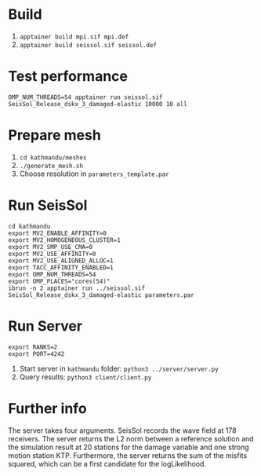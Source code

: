 # Build
1. `apptainer build mpi.sif mpi.def`
2. `apptainer build seissol.sif seissol.def`

# Test performance
`OMP_NUM_THREADS=54 apptainer run seissol.sif SeisSol_Release_dskx_3_damaged-elastic 10000 10 all`

# Prepare mesh
1. `cd kathmandu/meshes`
2. `./generate_mesh.sh`
3. Choose resolution in `parameters_template.par`

# Run SeisSol
```
cd kathmandu
export MV2_ENABLE_AFFINITY=0
export MV2_HOMOGENEOUS_CLUSTER=1
export MV2_SMP_USE_CMA=0
export MV2_USE_AFFINITY=0
export MV2_USE_ALIGNED_ALLOC=1
export TACC_AFFINITY_ENABLED=1
export OMP_NUM_THREADS=54
export OMP_PLACES="cores(54)"
ibrun -n 2 apptainer run ../seissol.sif SeisSol_Release_dskx_3_damaged-elastic parameters.par
```

# Run Server
```
export RANKS=2
export PORT=4242
```
1. Start server in `kathmandu` folder: `python3 ../server/server.py`
2. Query results: `python3 client/client.py`

# Further info
The server takes four arguments.
SeisSol records the wave field at 178 receivers.
The server returns the L2 norm between a reference solution and the simulation
result at 20 stations for the damage variable and one strong motion station KTP.
Furthermore, the server returns the sum of the misfits squared, which can be a
first candidate for the logLikelihood.
